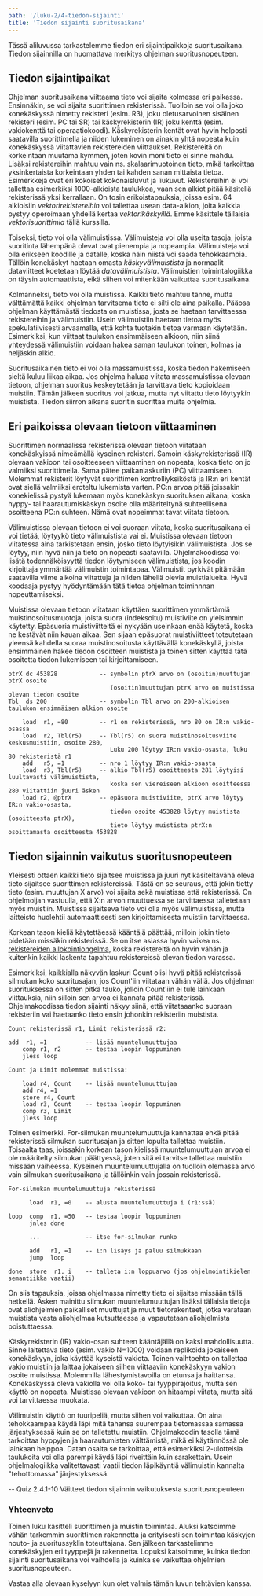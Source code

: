 ```yaml
---
path: '/luku-2/4-tiedon-sijainti'
title: 'Tiedon sijainti suoritusaikana'
---
```


<div><lead>
Tässä aliluvussa tarkastelemme tiedon eri sijaintipaikkoja suoritusaikana. Tiedon sijainnilla on huomattava merkitys ohjelman suoritusnopeuteen.
</lead></div>

## Tiedon sijaintipaikat

Ohjelman suoritusaikana viittaama tieto voi sijaita kolmessa eri paikassa. Ensinnäkin, se voi sijaita suorittimen rekisterissä. Tuolloin se voi olla joko konekäskyssä nimetty rekisteri (esim. R3), joku oletusarvoinen sisäinen rekisteri (esim. PC tai SR) tai käskyrekisterin (IR) joku kenttä (esim. vakiokenttä tai operaatiokoodi). Käskyrekisterin kentät ovat hyvin helposti saatavilla suorittimella ja niiden lukeminen on ainakin yhtä nopeata kuin konekäskyssä viitattavien rekistereiden viittaukset. Rekistereitä on korkeintaan muutama kymmen, joten kovin moni tieto ei sinne mahdu. Lisäksi rekistereihin mahtuu vain ns. skalaarimuotoinen tieto, mikä tarkoittaa yksinkertaista korkeintaan yhden tai kahden sanan mittaista tietoa. Esimerkkejä ovat eri kokoiset kokonaisluvut ja liukuvut. Rekistereihin ei voi tallettaa esimerkiksi 1000-alkioista taulukkoa, vaan sen alkiot pitää käsitellä rekisterissä yksi kerrallaan. On tosin erikoistapauksia, joissa esim. 64 alkioisiin _vektorirekistereihin_ voi tallettaa usean data-alkion, joita kaikkia pystyy operoimaan yhdellä kertaa _vektorikäskyillä_. Emme käsittele tällaisia _vektorisuorittimia_ tällä kurssilla.

Toiseksi, tieto voi olla välimuistissa. Välimuisteja voi olla useita tasoja, joista suoritinta lähempänä olevat ovat pienempia ja nopeampia. Välimuisteja voi olla erikseen koodille ja datalle, koska näin niistä voi saada tehokkaampia. Tällöin konekäskyt haetaan omasta _käskyvälimuistista_ ja normaalit dataviitteet koetetaan löytää _datavälimuistista_. Välimuistien toimintalogiikka on täysin automaattista, eikä siihen voi mitenkään vaikuttaa suoritusaikana.

Kolmanneksi, tieto voi olla muistissa. Kaikki tieto mahtuu tänne, mutta välttämättä kaikki ohjelman tarvitsema tieto ei silti ole aina paikalla. Pääosa ohjelman käyttämästä tiedosta on muistissa, josta se haetaan tarvittaessa rekistereihin ja välimuistiin. Usein välimuistiin haetaan tietoa myös spekulatiivisesti arvaamalla, että kohta tuotakin tietoa varmaan käytetään. Esimerkiksi, kun viittaat taulukon ensimmäiseen alkioon, niin siinä yhteydessä välimuistiin voidaan hakea saman taulukon toinen, kolmas ja neljäskin alkio.

Suoritusaikainen tieto ei voi olla massamuistissa, koska tiedon hakemiseen sieltä kuluu liikaa aikaa. Jos ohjelma haluaa viitata massamuistissa olevaan tietoon, ohjelman suoritus keskeytetään ja tarvittava tieto kopioidaan muistiin. Tämän jälkeen suoritus voi jatkua, mutta nyt viitattu tieto löytyykin muistista. Tiedon siirron aikana suoritin suorittaa muita ohjelmia.

## Eri paikoissa olevaan tietoon viittaaminen
Suorittimen normaalissa rekisterissä olevaan tietoon viitataan konekäskyissä nimeämällä kyseinen rekisteri. Samoin käskyrekisterissä (IR) olevaan vakioon tai osoitteeseen viittaaminen on nopeata, koska tieto on jo valmiiksi suorittimella. Sama pätee paikanlaskuriin (PC) viittaamiseen. Molemmat rekisterit löytyvät suorittimen kontrolliyksiköstä ja IR:n eri kentät ovat siellä valmiiksi eroteltu lukemista varten. PC:n arvoa pitää joissakin konekielissä pystyä lukemaan myös konekäskyn suorituksen aikana, koska hyppy- tai haarautumiskäskyn osoite olla määriteltynä suhteellisena osoitteena PC:n suhteen. Nämä ovat nopeimmat tavat viitata tietoon.

Välimuistissa olevaan tietoon ei voi suoraan viitata, koska suoritusaikana ei voi tietää, löytyykö tieto välimuistista vai ei. Muistissa olevaan tietoon viitatessa aina tarkistetaan ensin, josko tieto löytyisikin välimuistista. Jos se löytyy, niin hyvä niin ja tieto on nopeasti saatavilla. Ohjelmakoodissa voi lisätä todennäköisyyttä tiedon löytymiseen välimuistista, jos koodin kirjoittaja ymmärtää välimuistin toimintapaa. Välimuistit pyrkivät pitämään saatavilla viime aikoina viitattuja ja niiden lähellä olevia muistialueita. Hyvä koodaaja pystyy hyödyntämään tätä tietoa ohjelman toiminnnan nopeuttamiseksi.

Muistissa olevaan tietoon viitataan käyttäen suorittimen ymmärtämiä muistinosoitusmuotoja, joista suora (indeksoitu) muistiviite on yleisimmin käytetty. Epäsuoria muistiviitteitä ei nykyään useinkaan enää käytetä, koska ne kestävät niin kauan aikaa. Sen sijaan epäsuorat muistiviitteet toteutetaan yleensä kahdella suoraa muistinosoitusta käyttävällä konekäskyllä, joista ensimmäinen hakee tiedon osoitteen muistista ja toinen sitten käyttää tätä osoitetta tiedon lukemiseen tai kirjoittamiseen.

```
ptrX dc 453828            -- symbolin ptrX arvo on (osoitin)muuttujan ptrX osoite
                             (osoitin)muuttujan ptrX arvo on muistissa olevan tiedon osoite
Tbl  ds 200               -- symbolin Tbl arvo on 200-alkioisen taulukon ensimmäisen alkion osoite

    load  r1, =80         -- r1 on rekisterissä, nro 80 on IR:n vakio-osassa
    load  r2, Tbl(r5)     -- Tbl(r5) on suora muistinosoitusviite keskusmuistiin, osoite 280,
                             Luku 200 löytyy IR:n vakio-osasta, luku 80 rekisteristä r1
    add   r5, =1          -- nro 1 löytyy IR:n vakio-osasta
    load  r3, Tbl(r5)     -- alkio Tbl(r5) osoitteesta 281 löytyisi luultavasti välimuistista,
                             koska sen viereiseen alkioon osoitteessa 280 viitattiin juuri äsken
    load r2, @ptrX        -- epäsuora muistiviite, ptrX arvo löytyy IR:n vakio-osasta,
                             tiedon osoite 453828 löytyy muistista (osoitteesta ptrX),
                             tieto löytyy muistista ptrX:n osoittamasta osoitteesta 453828
```


## Tiedon sijainnin vaikutus suoritusnopeuteen
Yleisesti ottaen kaikki tieto sijaitsee muistissa ja juuri nyt käsiteltävänä oleva tieto sijaitsee suorittimen rekistereissä. Tästä on se seuraus, että jokin tietty tieto (esim. muuttujan X arvo) voi sijaita sekä muistissa että rekisterissä. On ohjelmoijan vastuulla, että X:n arvon muuttuessa se tarvittaessa talletetaan myös muistiin. Muistissa sijaitseva tieto voi olla myös välimuistissa, mutta laitteisto huolehtii automaattisesti sen kirjoittamisesta muistiin tarvittaessa.

Korkean tason kieliä käytettäessä kääntäjä päättää, milloin jokin tieto pidetään missäkin rekisterissä. Se on itse asiassa hyvin vaikea ns. [rekistereiden allokointiongelma](https://en.wikipedia.org/wiki/Register_allocation), koska rekistereitä on hyvin vähän ja kuitenkin kaikki laskenta tapahtuu rekistereissä olevan tiedon varassa.

Esimerkiksi, kaikkialla näkyvän laskuri Count olisi hyvä pitää rekisterissä silmukan koko suoritusajan, jos Count'iin viitataan vähän väliä. Jos ohjelman suorituksessa on sitten pitkä tauko, jolloin Count'iin ei tule lainkaan viittauksia, niin silloin sen arvoa ei kannata pitää rekisterissä. Ohjelmakoodissa tiedon sijainti näkyy siinä, että viitataaanko suoraan rekisteriin vai haetaanko tieto ensin johonkin rekisteriin muistista.
```
Count rekisterissä r1, Limit rekisterissä r2:

add  r1, =1           -- lisää muuntelumuuttujaa
    comp r1, r2       -- testaa loopin loppuminen
    jless loop
```

```
Count ja Limit molemmat muistissa:

    load r4, Count    -- lisää muuntelumuuttujaa
    add r4, =1
    store r4, Count
    load r3, Count    -- testaa loopin loppuminen
    comp r3, Limit
    jless loop
```

Toinen esimerkki. For-silmukan muuntelumuuttuja kannattaa ehkä pitää rekisterissä silmukan suoritusajan ja sitten lopulta tallettaa muistiin. Toisaalta taas, joissakin korkean tason kielissä muuntelumuuttujan arvoa ei ole määritelty silmukan päättyessä, joten sitä ei tarvitse tallettaa muistiin missään vaiheessa. Kyseinen muuntelumuuttujalla on tuolloin olemassa arvo vain silmukan suoritusaikana ja tällöinkin vain jossain rekisterissä.
```
For-silmukan muuntelumuuttuja rekisterissä

      load  r1, =0    -- alusta muuntelumuuttuja i (r1:ssä)

loop  comp  r1, =50   -- testaa loopin loppuminen
      jnles done

      ...             -- itse for-silmukan runko

      add   r1, =1    -- i:n lisäys ja paluu silmukkaan
      jump  loop

done  store  r1, i    -- talleta i:n loppuarvo (jos ohjelmointikielen semantiikka vaatii)
```

On siis tapauksia, joissa ohjelmassa nimetty tieto ei sijaitse missään tällä hetkellä. Äsken mainittu silmukan muuntelumuuttujan lisäksi tällaisia tietoja ovat aliohjelmien paikalliset muuttujat ja muut tietorakenteet, jotka varataan muistista vasta aliohjelmaa kutsuttaessa ja vapautetaan aliohjelmista poistuttaessa.

Käskyrekisterin (IR) vakio-osan suhteen kääntäjällä on kaksi mahdollisuutta. Sinne laitettava tieto (esim. vakio N=1000) voidaan replikoida jokaiseen konekäskyyn, joka käyttää kyseistä vakiota. Toinen vaihtoehto on tallettaa vakio muistiin ja laittaa jokaiseen siihen viittaaviin konekäskyyn vakion osoite muistissa. Molemmilla lähestymistavoilla on etunsa ja haittansa. Konekäskyssä oleva vakiolla voi olla koko- tai tyyppirajoitus, mutta sen käyttö on nopeata. Muistissa olevaan vakioon on hitaampi viitata, mutta sitä voi tarvittaessa muokata.

Välimuistin käyttö on tuuripeliä, mutta siihen voi vaikuttaa. On aina tehokkaampaa käydä läpi mitä tahansa suurempaa tietomassaa samassa järjestyksessä kuin se on talletettu muistiin. Ohjelmakoodin tasolla tämä tarkoittaa hyppyjen ja haarautumisten välttämistä, mikä ei käytännössä ole lainkaan helppoa. Datan osalta se tarkoittaa, että esimerkiksi 2-ulotteisia taulukoita voi olla parempi käydä läpi riveittäin kuin sarakettain. Usein ohjelmalogiikka valitettavasti vaatii tiedon läpikäyntiä välimuistin kannalta "tehottomassa" järjestyksessä.

-- Quiz 2.4.1-10 Väitteet tiedon sijainnin vaikutuksesta suoritusnopeuteen
<div><quiznator id="5c503c5fc41ed4148d96ac32"></quiznator></div>
<div><quiznator id="5c503cb3ddb6b814af3216b0"></quiznator></div>
<div><quiznator id="5c503d25ddb6b814af3216b1"></quiznator></div>
<div><quiznator id="5c503dba99236814c5bb83e3"></quiznator></div>
<div><quiznator id="5c503e8e99236814c5bb83e8"></quiznator></div>
<div><quiznator id="5c503f07017ffc13eddc9871"></quiznator></div>
<div><quiznator id="5c504a41c41ed4148d96ac79"></quiznator></div>
<div><quiznator id="5c504b1499236814c5bb842e"></quiznator></div>
<div><quiznator id="5c504b79c41ed4148d96ac81"></quiznator></div>
<div><quiznator id="5c504bdcddb6b814af321701"></quiznator></div>


### Yhteenveto
Toinen luku käsitteli suorittimen ja muistin toimintaa. Aluksi katsoimme vähän tarkemmin suorittimen rakennetta ja erityisesti sen toimintaa käskyjen nouto- ja suoritussyklin toteuttajana. Sen jälkeen tarkastelimme konekäskyjen eri tyyppejä ja rakennetta. Lopuksi katsoimme, kuinka tiedon sijainti suoritusaikana voi vaihdella ja kuinka se vaikuttaa ohjelmien suoritusnopeuteen.

Vastaa alla olevaan kyselyyn kun olet valmis tämän luvun tehtävien kanssa.
<div><quiznator id="5c66b17199236814c5bbb972"></quiznator></div>


<!--
<div>
  <part-summary chapter="2" heading="Käytyäsi nyt läpi luvun 2 sinun pitäisi osata karkealla tasolla selittää,"
listitems='[
  {"content":"Miksi rekistereitä on niin vähän? "},
  {"content":"Mitä konekäskyssä viitattavia rekistereitä ttk-91:ssä on? "},
  {"content":"Mikä on ALU:n tehtävä suorittimella? "},
  {"content":"Mikä on kontrolliyksikön tehtävä suorittimella? Mitä rekistereitä siinä on? "},
  {"content":"Miksi välimuisti on olemassa ja mitä hyötyä siitä on? "},
  {"content":"Minkä ongelman käskyjen nouto- ja suoritussykli ratkaisee? "},
  {"content":"Mitä tapahtuu käskyn nouto- ja suoritussyklin eri vaiheissa? "},
  {"content":"Missä kaikkialla tapahtuu muistiviitteitä käskyjen nouto- ja suoritussyklissä? "},
  {"content":"Miten on toteutettu muistin suojaus siten, että suoritettava ohjelma ei pääse sotkemaan muiden ohjelmien tai käyttöjärjestelmän tietoja? "},
  {"content":"Minkä tyyppisiä konekäskyjä on olemassa? "},
  {"content":"Moneenko eri tietoon yhdessä konekäskyssä voi viitata? "},
  {"content":"Miten aritmeettiset lausekkeet toteutetaan konekielellä? "},
  {"content":"Miten for-silmukka toteutetaan konekielellä? "},
  {"content":"Miten käyttöjärjestelmäpalvelun kutsu toteutetaan konekielellä? "},
  {"content":"Mitä hyötyä on etuoikeutetusta suoritustilasta? "},
  {"content":"Miten etuoikeutettuun suoritustilaan pääsee ja miten sieltä pääsee pois? "},
  {"content":"Miksi keskeytyksiä tarvitaan ja minkälaisia keskeytyksiä on olemassa? "},
  {"content":"Miten keskeytykset käsitellään käskyjen nouto- ja suoritussyklissä? "},
  {"content":"Miten keskeytykset käsitellään käyttöjärjestelmän tasolla? "},
  {"content":"Mitä tapahtuu, jos tulee jokin yllättävä keskeytys? "},
  {"content":"Missä kaikkialla tieto voi sijaita yhden konekäskyn suorituksen aikana? "},
  {"content":"Kuka päättää, missä konekäskyssä viitattava tieto sijaitsee? "},
  {"content":"Miksi konekäskyssä viitattava tieto ei voi sijaita massamuistissa tai verkossa? "}
    ]'>
  </part-summary>
</div>
-->
